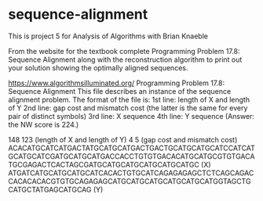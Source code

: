 # sequence-alignment
This is project 5 for Analysis of Algorithms with Brian Knaeble

From the website for the textbook complete Programming Problem 17.8: Sequence Alignment along with the reconstruction algorithm to print out your solution showing the optimally aligned sequences.


https://www.algorithmsilluminated.org/
Programming Problem 17.8: Sequence Alignment
This file describes an instance of the sequence alignment problem. The format of the file is:
1st line: length of X and length of Y
2nd line: gap cost and mismatch cost (the latter is the same for every pair of distinct symbols)
3rd line: X sequence
4th line: Y sequence
(Answer: the NW score is 224.)

148 123 (length of X and length of Y)
4 5 (gap cost and mismatch cost)
ACACATGCATCATGACTATGCATGCATGACTGACTGCATGCATGCATCCATCATGCATGCATCGATGCATGCATGACCACCTGTGTGACACATGCATGCGTGTGACATGCGAGACTCACTAGCGATGCATGCATGCATGCATGCATGC (X)
ATGATCATGCATGCATGCATCACACTGTGCATCAGAGAGAGCTCTCAGCAGACCACACACACGTGTGCAGAGAGCATGCATGCATGCATGCATGCATGGTAGCTGCATGCTATGAGCATGCAG (Y)
